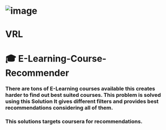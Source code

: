 # ![image](https://user-images.githubusercontent.com/54889234/176990123-66e73b43-68e4-4065-8abf-eef30c15d9e8.png)
# VRL 
# :mortar_board: E-Learning-Course-Recommender
### There are tons of E-Learning courses available this creates harder to find out best suited courses. This problem is solved using this Solution It gives different filters and provides best recommendations considering all of them.
### This solutions targets coursera for recommendations.
